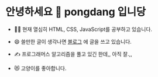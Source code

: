 # 안녕하세요 👋 pongdang 입니당

- 🧑‍💻 현재 열심히 HTML, CSS, JavaScript를 공부하고 있습니다.

- 😄 쓸만한 글이 생각나면 [블로그](https://pongdang.me) 에 글을 쓰고 있습니다.

- ✍️ 프로그래머스 알고리즘을 풀고 있긴 한데,, 아직 잘.,,

- 😻 고양이를 좋아합니다.

